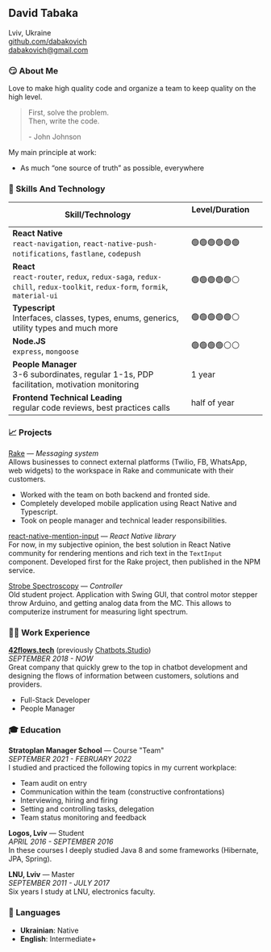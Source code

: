 ## David Tabaka

Lviv, Ukraine<br>
[github.com/dabakovich](https://github.com/dabakovich)<br>
[dabakovich@gmail.com](mailto:dabakovich@gmail.com)


### 😏 About Me

Love to make high quality code and organize a team to keep quality on the high level.

> First, solve the problem.<br>
> Then, write the code.
> 
> \- John Johnson

My main principle at work:
- As much “one source of truth” as possible, everywhere


### 🎯 Skills And Technology

|Skill/Technology|Level/Duration &nbsp; &nbsp; &nbsp; &nbsp; &nbsp; &nbsp;|
|---|---|
|**React Native**<br>`react-navigation`, `react-native-push-notifications`, `fastlane`, `codepush`|🟢🟢🟢🟢🟢🟢|
|**React**<br>`react-router`, `redux`, `redux-saga`, `redux-chill`, `redux-toolkit`, `redux-form`, `formik`, `material-ui`|🟢🟢🟢🟢🟢⚪|
|**Typescript**<br>Interfaces, classes, types, enums, generics, utility types and much more|🟢🟢🟢🟢🟢⚪|
|**Node.JS**<br>`express`, `mongoose`|🟢🟢🟢🟢⚪⚪|
|**People Manager**<br>3-6 subordinates, regular 1-1s, PDP facilitation, motivation monitoring|1 year|
|**Frontend Technical Leading**<br>regular code reviews, best practices calls|half of year|

### 📈 Projects

[Rake](https://rake.ai) — *Messaging system*<br>
Allows businesses to connect external platforms (Twilio, FB, WhatsApp, web widgets) to the workspace in Rake and communicate with their customers.
* Worked with the team on both backend and fronted side.
* Completely developed mobile application using React Native and Typescript.
* Took on people manager and technical leader responsibilities.

[react-native-mention-input](https://www.npmjs.com/package/react-native-controlled-mentions) — *React Native library*<br>
For now, in my subjective opinion, the best solution in React Native community for rendering mentions and rich text in the `TextInput` component. Developed first for the Rake project, then published in the NPM service.

[Strobe Spectroscopy](https://github.com/dabakovich/StrobeSpectroscopy) — *Controller*<br>
Old student project. Application with Swing GUI, that control motor stepper throw Arduino, and getting analog data from the MC. This allows to computerize instrument for measuring light spectrum.


### 👨‍💻 Work Experience

[**42flows.tech**](https://42flows.tech) (previously [Chatbots.Studio](https://chatbots.studio/))<br>
*SEPTEMBER 2018 - NOW*<br>
Great company that quickly grew to the top in chatbot development and designing the flows of information between customers, solutions and providers.<br>
* Full-Stack Developer
* People Manager


### 🎓 Education

**Stratoplan Manager School** — Course "Team"<br>
*SEPTEMBER 2021 - FEBRUARY 2022*<br>
I studied and practiced the following topics in my current workplace:
* Team audit on entry
* Communication within the team (constructive confrontations)
* Interviewing, hiring and firing
* Setting and controlling tasks, delegation
* Team status monitoring and feedback

**Logos, Lviv** — Student<br>
*APRIL 2016 - SEPTEMBER 2016*<br>
In these courses I deeply studied Java 8 and some frameworks (Hibernate, JPA, Spring).

**LNU, Lviv** — Master<br>
*SEPTEMBER 2011 - JULY 2017*<br>
Six years I study at LNU, electronics faculty.


### 💬 Languages

* **Ukrainian**: Native
* **English**: Intermediate+
